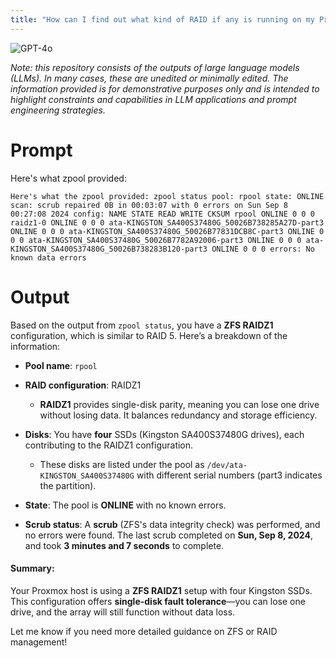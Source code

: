 ```yaml
---
title: "How can I find out what kind of RAID if any is running on my Proxmox"
---
```

![GPT-4o](https://img.shields.io/badge/GPT--4o-3333FF?style=for-the-badge&logo=openai&logoColor=white)



*Note: this repository consists of the outputs of large language models (LLMs). In many cases, these are unedited or minimally edited. The information provided is for demonstrative purposes only and is intended to highlight constraints and capabilities in LLM applications and prompt engineering strategies.*


# Prompt

Here's what zpool provided:

```
Here's what the zpool provided: zpool status pool: rpool state: ONLINE scan: scrub repaired 0B in 00:03:07 with 0 errors on Sun Sep 8 00:27:08 2024 config: NAME STATE READ WRITE CKSUM rpool ONLINE 0 0 0 raidz1-0 ONLINE 0 0 0 ata-KINGSTON_SA400S37480G_50026B738285A27D-part3 ONLINE 0 0 0 ata-KINGSTON_SA400S37480G_50026B77831DCB8C-part3 ONLINE 0 0 0 ata-KINGSTON_SA400S37480G_50026B7782A92006-part3 ONLINE 0 0 0 ata-KINGSTON_SA400S37480G_50026B738283B120-part3 ONLINE 0 0 0 errors: No known data errors
```

# Output

Based on the output from `zpool status`, you have a **ZFS RAIDZ1** configuration, which is similar to RAID 5. Here’s a breakdown of the information:

- **Pool name**: `rpool`
- **RAID configuration**: RAIDZ1
  - **RAIDZ1** provides single-disk parity, meaning you can lose one drive without losing data. It balances redundancy and storage efficiency.
  
- **Disks**: You have **four** SSDs (Kingston SA400S37480G drives), each contributing to the RAIDZ1 configuration.
  - These disks are listed under the pool as `/dev/ata-KINGSTON_SA400S37480G` with different serial numbers (part3 indicates the partition).
  
- **State**: The pool is **ONLINE** with no known errors.
  
- **Scrub status**: A **scrub** (ZFS's data integrity check) was performed, and no errors were found. The last scrub completed on **Sun, Sep 8, 2024**, and took **3 minutes and 7 seconds** to complete.

#### Summary:
Your Proxmox host is using a **ZFS RAIDZ1** setup with four Kingston SSDs. This configuration offers **single-disk fault tolerance**—you can lose one drive, and the array will still function without data loss. 

Let me know if you need more detailed guidance on ZFS or RAID management!
